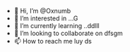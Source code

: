 - 👋 Hi, I’m @Oxnumb
- 👀 I’m interested in ...G
- 🌱 I’m currently learning ..ddlll
- 💞️ I’m looking to collaborate on dfsgm
- 📫 How to reach me luy
ds
<!---
Oxnumb/Oxnumb is a ✨ special ✨ repository because its `README.md` (this file) appears on your GitHub profile.
You can click the Preview link to take a look at your changes.
---

